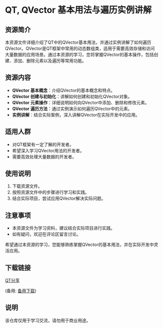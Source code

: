 # QT, QVector 基本用法与遍历实例讲解

## 资源简介

本资源文件详细介绍了QT中的QVector基本用法，并通过实例讲解了如何遍历QVector。QVector是QT框架中常用的动态数组类，适用于需要高效存储和访问大量数据的应用场景。通过本资源的学习，您将掌握QVector的基本操作，包括创建、添加、删除元素以及遍历等常用功能。

## 资源内容

- **QVector 基本概念**：介绍QVector的基本概念和特点。
- **QVector 创建与初始化**：讲解如何创建和初始化QVector对象。
- **QVector 元素操作**：详细说明如何向QVector中添加、删除和修改元素。
- **QVector 遍历方法**：通过实例演示如何遍历QVector中的元素。
- **实例讲解**：结合实际案例，深入讲解QVector在实际开发中的应用。

## 适用人群

- 对QT框架有一定了解的开发者。
- 希望深入学习QVector用法的开发者。
- 需要高效处理大量数据的开发者。

## 使用说明

1. 下载资源文件。
2. 按照资源文件中的步骤进行学习和实践。
3. 结合实际项目，尝试应用QVector解决实际问题。

## 注意事项

- 本资源文件为学习资料，建议结合实际项目进行实践。
- 如有疑问，欢迎在评论区留言讨论。

希望通过本资源的学习，您能够熟练掌握QVector的基本用法，并在实际开发中灵活应用。

## 下载链接
[QT分享](https://pan.quark.cn/s/5e7e90530014) 

(备用: [备用下载](https://pan.baidu.com/s/10VXhN5M8MpHeaLaNS2DUQw?pwd=pf1f))

## 说明

该仓库仅用于学习交流，请勿用于商业用途。
